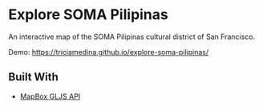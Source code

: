 # Explore SOMA Pilipinas
An interactive map of the SOMA Pilipinas cultural district of San Francisco. 

Demo: https://triciamedina.github.io/explore-soma-pilipinas/

## Built With
- [MapBox GLJS API](https://docs.mapbox.com/mapbox-gl-js/api/)
